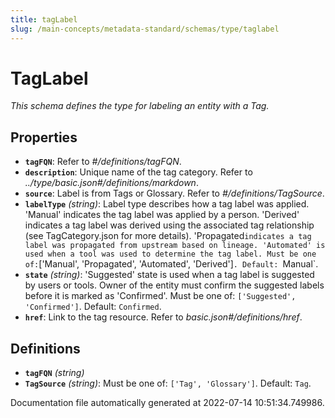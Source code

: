 ```yaml
---
title: tagLabel
slug: /main-concepts/metadata-standard/schemas/type/taglabel
---
```


# TagLabel

*This schema defines the type for labeling an entity with a Tag.*

## Properties

- **`tagFQN`**: Refer to *#/definitions/tagFQN*.
- **`description`**: Unique name of the tag category. Refer to *../type/basic.json#/definitions/markdown*.
- **`source`**: Label is from Tags or Glossary. Refer to *#/definitions/TagSource*.
- **`labelType`** *(string)*: Label type describes how a tag label was applied. 'Manual' indicates the tag label was applied by a person. 'Derived' indicates a tag label was derived using the associated tag relationship (see TagCategory.json for more details). 'Propagated` indicates a tag label was propagated from upstream based on lineage. 'Automated' is used when a tool was used to determine the tag label. Must be one of: `['Manual', 'Propagated', 'Automated', 'Derived']`. Default: `Manual`.
- **`state`** *(string)*: 'Suggested' state is used when a tag label is suggested by users or tools. Owner of the entity must confirm the suggested labels before it is marked as 'Confirmed'. Must be one of: `['Suggested', 'Confirmed']`. Default: `Confirmed`.
- **`href`**: Link to the tag resource. Refer to *basic.json#/definitions/href*.
## Definitions

- **`tagFQN`** *(string)*
- **`TagSource`** *(string)*: Must be one of: `['Tag', 'Glossary']`. Default: `Tag`.


Documentation file automatically generated at 2022-07-14 10:51:34.749986.
